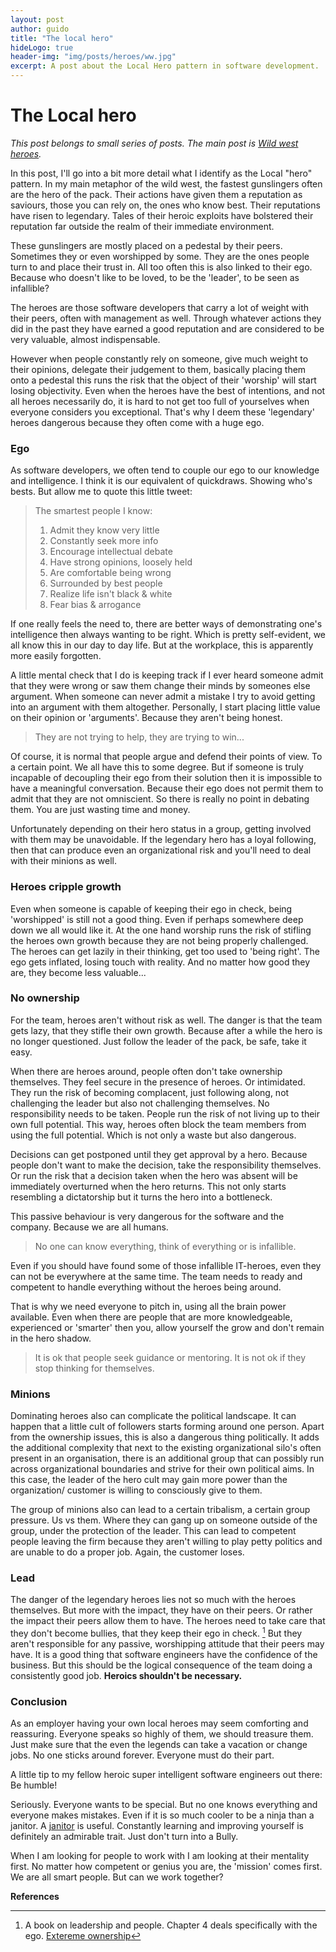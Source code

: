 ```yaml
---
layout: post
author: guido
title: "The local hero"
hideLogo: true
header-img: "img/posts/heroes/ww.jpg"
excerpt: A post about the Local Hero pattern in software development.
---
```

# The Local hero

_This post belongs to small series of posts. The main post is [Wild west heroes](/31/05/2018/Heroes/)._
 
In this post, I'll go into a bit more detail what I identify as the Local "hero" pattern. In my main metaphor of the wild west, the fastest gunslingers often are the hero of the pack. Their actions have given them a reputation as saviours, those you can rely on, the ones who know best. Their reputations have risen to legendary. Tales of their heroic exploits have bolstered their reputation far outside the realm of their immediate environment.

These gunslingers are mostly placed on a pedestal by their peers. Sometimes they or even worshipped by some. They are the ones people turn to and place their trust in. All too often this is also linked to their ego. Because who doesn't like to be loved, to be the 'leader', to be seen as infallible? 

The heroes are those software developers that carry a lot of weight with their peers, often with management as well. Through whatever actions they did in the past they have earned a good reputation and are considered to be very valuable, almost indispensable. 

However when people constantly rely on someone, give much weight to their opinions, delegate their judgement to them, basically placing them onto a pedestal this runs the risk that the object of their 'worship' will start losing objectivity. Even when the heroes have the best of intentions, and not all heroes necessarily do, it is hard to not get too full of yourselves when everyone considers you exceptional. That's why I deem these 'legendary' heroes dangerous because they often come with a huge ego. 

### Ego <a name="ego"/>

As software developers, we often tend to couple our ego to our knowledge and intelligence. I think it is our equivalent of quickdraws. Showing who's bests. But allow me to quote this little tweet:

> The smartest people I know:
>
> 1. Admit they know very little
> 2. Constantly seek more info
> 3. Encourage intellectual debate
> 4. Have strong opinions, loosely held
> 5. Are comfortable being wrong
> 6. Surrounded by best people
> 7. Realize life isn't black & white
> 8. Fear bias & arrogance

If one really feels the need to, there are better ways of demonstrating one's intelligence then always wanting to be right. Which is pretty self-evident, we all know this in our day to day life. But at the workplace, this is apparently more easily forgotten.

A little mental check that I do is keeping track if I ever heard someone admit that they were wrong or saw them change their minds by someones else argument. When someone can never admit a mistake I try to avoid getting into an argument with them altogether. Personally, I start placing little value on their opinion or 'arguments'. Because they aren't being honest.

> They are not trying to help, they are trying to win...

Of course, it is normal that people argue and defend their points of view. To a certain point. We all have this to some degree. But if someone is truly incapable of decoupling their ego from their solution then it is impossible to have a meaningful conversation. Because their ego does not permit them to admit that they are not omniscient. So there is really no point in debating them. You are just wasting time and money.

Unfortunately depending on their hero status in a group, getting involved with them may be unavoidable. If the legendary hero has a loyal following, then that can produce even an organizational risk and you'll need to deal with their minions as well.

### Heroes cripple growth

Even when someone is capable of keeping their ego in check, being 'worshipped' is still not a good thing. Even if perhaps somewhere deep down we all would like it. At the one hand worship runs the risk of stifling the heroes own growth because they are not being properly challenged. The heroes can get lazily in their thinking, get too used to 'being right'. The ego gets inflated, losing touch with reality. And no matter how good they are, they become less valuable...

### No ownership

For the team, heroes aren't without risk as well. The danger is that the team gets lazy, that they stifle their own growth. Because after a while the hero is no longer questioned. Just follow the leader of the pack, be safe, take it easy. 

When there are heroes around, people often don't take ownership themselves. They feel secure in the presence of heroes. Or intimidated. They run the risk of becoming complacent, just following along, not challenging the leader but also not challenging themselves. No responsibility needs to be taken. People run the risk of not living up to their own full potential. This way, heroes often block the team members from using the full potential. Which is not only a waste but also dangerous.
     
Decisions can get postponed until they get approval by a hero. Because people don't want to make the decision, take the responsibility themselves. Or run the risk that a decision taken when the hero was absent will be immediately overturned when the hero returns. This not only starts resembling a dictatorship but it turns the hero into a bottleneck. 
     
This passive behaviour is very dangerous for the software and the company. Because we are all humans.
     
> No one can know everything, think of everything or is infallible. 
  
Even if you should have found some of those infallible IT-heroes, even they can not be everywhere at the same time. The team needs to ready and competent to handle everything without the heroes being around.  

That is why we need everyone to pitch in, using all the brain power available. Even when there are people that are more knowledgeable, experienced or 'smarter' then you, allow yourself the grow and don't remain in the hero shadow. 

>It is ok that people seek guidance or mentoring. It is not ok if they stop thinking for themselves.

### Minions  <a name="minions"/>

Dominating heroes also can complicate the political landscape. It can happen that a little cult of followers starts forming around one person. Apart from the ownership issues, this is also a dangerous thing politically. It adds the additional complexity that next to the existing organizational silo's often present in an organisation, there is an additional group that can possibly run across organizational boundaries and strive for their own political aims. In this case, the leader of the hero cult may gain more power than the organization/ customer is willing to consciously give to them. 

The group of minions also can lead to a certain tribalism, a certain group pressure. Us vs them. Where they can gang up on someone outside of the group, under the protection of the leader. This can lead to competent people leaving the firm because they aren't willing to play petty politics and are unable to do a proper job. Again, the customer loses.

### Lead

The danger of the legendary heroes lies not so much with the heroes themselves. But more with the impact, they have on their peers. Or rather the impact their peers allow them to have. The heroes need to take care that they don't become bullies, that they keep their ego in check. [^jocko] But they aren't responsible for any passive, worshipping attitude that their peers may have. It is a good thing that software engineers have the confidence of the business. But this should be the logical consequence of the team doing a consistently good job. **Heroics shouldn't be necessary.** 

### Conclusion

As an employer having your own local heroes may seem comforting and reassuring. Everyone speaks so highly of them, we should treasure them. Just make sure that the even the legends can take a vacation or change jobs. No one sticks around forever. Everyone must do their part.

A little tip to my fellow heroic super intelligent software engineers out there: Be humble!
 
Seriously. Everyone wants to be special. But no one knows everything and everyone makes mistakes. Even if it is so much cooler to be a ninja than a janitor. A [janitor](https://twitter.com/sarah_edo/status/991421712989208576) is useful. Constantly learning and improving yourself is definitely an admirable trait. Just don't turn into a Bully. 

When I am looking for people to work with I am looking at their mentality first. No matter how competent or genius you are, the 'mission' comes first. We are all smart people. But can we work together?

**References**

[^jocko]: A book on leadership and people. Chapter 4 deals specifically with the ego. [Extereme ownership](https://www.amazon.com/Extreme-Ownership-U-S-Navy-SEALs-ebook/dp/B00VE4Y0Z2)



